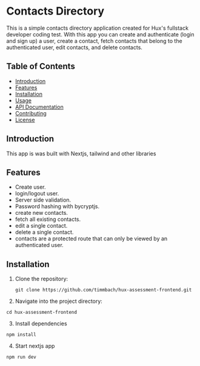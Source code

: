 # Contacts Directory

This is a simple contacts directory application created for Hux's fullstack developer coding test. With this app you can create and authenticate (login and sign up) a user, create a contact, fetch contacts that belong to the authenticated user, edit contacts, and delete contacts.

## Table of Contents

- [Introduction](#introduction)
- [Features](#features)
- [Installation](#installation)
- [Usage](#usage)
- [API Documentation](#api-documentation)
- [Contributing](#contributing)
- [License](#license)

## Introduction

This app is was built with Nextjs, tailwind and other libraries

## Features

- Create user.
- login/logout user.
- Server side validation.
- Password hashing with bycryptjs.
- create new contacts.
- fetch all existing contacts.
- edit a single contact.
- delete a single contact.
- contacts are a protected route that can only be viewed by an authenticated user.

## Installation

1. Clone the repository:

   ```
   git clone https://github.com/timmbach/hux-assessment-frontend.git
   ```

2. Navigate into the project directory:

```
cd hux-assessment-frontend
```

3. Install dependencies

```
npm install
```

4. Start nextjs app

```
npm run dev
```
